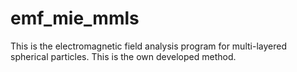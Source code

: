 # emf_mie_mmls
This is the electromagnetic field analysis program for multi-layered spherical particles. This is the own developed method. 
